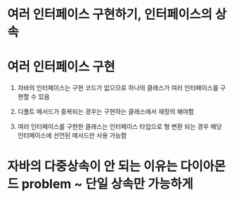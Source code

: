 # 여러 인터페이스 구현하기, 인터페이스의 상속

# 여러 인터페이스 구현

1. 자바의 인터페이스는 구현 코드가 없으므로 하나의 클래스가 여러 인터페이스를 구현할 수 있음

2. 디폴트 메서드가 중복되는 경우는 구현하는 클래스에서 재정의 해야함

3. 여러 인터페이스를 구현한 클래스는 인터페이스 타입으로 형 변환 되는 경우 해당 인터페이스에 선언된 메서드만 사용 가능함

# 자바의 다중상속이 안 되는 이유는 다이아몬드 problem ~ 단일 상속만 가능하게

